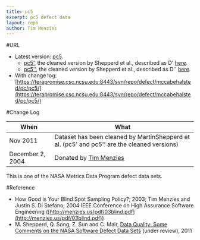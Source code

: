 ```yaml
---
title: pc5
excerpt: pc5 defect data
layout: repo
author: Tim Menzies
---
```



#URL

  * Latest version: [pc5](https://terapromise.csc.ncsu.edu:8443/svn/repo/defect/mccabehalsted/pc/pc5/pc5.arff).
      * [pc5'](https://terapromise.csc.ncsu.edu:8443/svn/repo/defect/mccabehalsted/pc/pc5/d), the cleaned version by Shepperd et al., described as D' [here](http://nasa-softwaredefectdatasets.wikispaces.com/home).
      * [pc5''](https://terapromise.csc.ncsu.edu:8443/svn/repo/defect/mccabehalsted/pc/pc5/dd), the cleaned version by Shepperd et al., described as D'' [here](http://nasa-softwaredefectdatasets.wikispaces.com/home).
  * With change log:[https://terapromise.csc.ncsu.edu:8443/svn/repo/defect/mccabehalsted/pc/pc5/](https://terapromise.csc.ncsu.edu:8443/svn/repo/defect/mccabehalsted/pc/pc5/)

#Change Log

When | What---- | ----
Nov 2011 | Dataset has been cleaned by MartinShepperd et al. (pc5' and pc5'' are the cleaned versions)
   December 2, 2004 | Donated by [Tim Menzies](/repo/people)

This is one of the NASA Metrics Data Program defect data sets.

#Reference
  * How Good is Your Blind  Spot Sampling Policy?; 2003; Tim Menzies and Justin S. Di Stefano; 2004 IEEE Conference on High Assurance Software Engineering ([http://menzies.us/pdf/03blind.pdf](http://menzies.us/pdf/03blind.pdf))
  * M. Shepperd, Q. Song, Z. Sun and C. Mair, [Data Quality: Some Comments on the NASA Software Defect Data Sets](http://goo.gl/OlHNh) (under review), 2011
